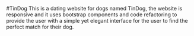 #TinDog
This is a dating website for dogs named TinDog, the website is responsive and it uses bootstrap components and code refactoring to provide the user with a simple yet elegant interface for the user to find the perfect match for their dog.
